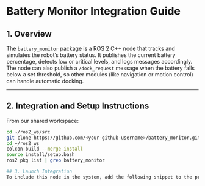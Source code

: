 # Battery Monitor Integration Guide

## 1. Overview

The `battery_monitor` package is a ROS 2 C++ node that tracks and simulates the robot’s battery status. It publishes the current battery percentage, detects low or critical levels, and logs messages accordingly. The node can also publish a `/dock_request` message when the battery falls below a set threshold, so other modules (like navigation or motion control) can handle automatic docking.


---

## 2. Integration and Setup Instructions

From our shared workspace:

```bash
cd ~/ros2_ws/src
git clone https://github.com/<your-github-username>/battery_monitor.git
cd ~/ros2_ws
colcon build --merge-install
source install/setup.bash
ros2 pkg list | grep battery_monitor

## 3. Launch Integration
To include this node in the system, add the following snippet to the project’s main launch file (for example, warehouse_robot.launch.py):



